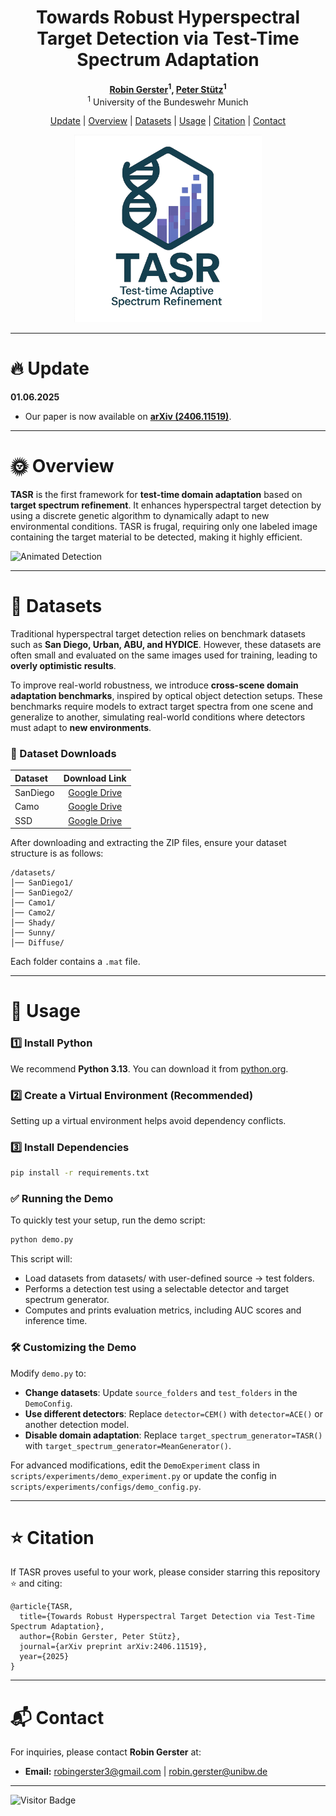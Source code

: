 <div align="center">

# Towards Robust Hyperspectral Target Detection via Test-Time Spectrum Adaptation

**[Robin Gerster](https://github.com/RobinGerster7)<sup>1</sup>, [Peter Stütz](https://www.researchgate.net/profile/Peter-Stuetz)<sup>1</sup>**  
<sup>1</sup> University of the Bundeswehr Munich


</div>

<p align="center">
  <a href="#-update">Update</a> |
  <a href="#-overview">Overview</a> |
  <a href="#-datasets">Datasets</a> |
  <a href="#-usage">Usage</a> |
  <a href="#-citation">Citation</a> |
  <a href="#-contact">Contact</a>
</p>

<p align="center">
  <img src="assets/tasr_logo.png" alt="TASR Logo" width="300"/>
</p>

---

# 🔥 Update

**01.06.2025**  
- Our paper is now available on **[arXiv (2406.11519)](https://arxiv.org/abs/2406.11519)**.

---

# 🌞 Overview

**TASR** is the first framework for **test-time domain adaptation** based on **target spectrum refinement**. It enhances hyperspectral target detection by using a discrete genetic algorithm to dynamically adapt to new environmental conditions. TASR is frugal, requiring only one labeled image containing the target material to be detected, making it highly efficient.


![Animated Detection](assets/Camo_1_to_2.apng)


---

# 📖 Datasets

Traditional hyperspectral target detection relies on benchmark datasets such as **San Diego, Urban, ABU, and HYDICE**. However, these datasets are often small and evaluated on the same images used for training, leading to **overly optimistic results**.

To improve real-world robustness, we introduce **cross-scene domain adaptation benchmarks**, inspired by optical object detection setups. These benchmarks require models to extract target spectra from one scene and generalize to another, simulating real-world conditions where detectors must adapt to **new environments**.

### 📂 Dataset Downloads

| Dataset  |  Download Link   |
|:---------|:----------------:|
| SanDiego | [Google Drive](https://drive.google.com/file/d/1lWOUSpMoIRrMngmIGETXglSYEZWljSXa/view?usp=sharing) |
| Camo     | [Google Drive](https://drive.google.com/file/d/1hjpwV5U3K-E2DhaOBfgm-G82D8xC5Ias/view?usp=sharing) |
| SSD      | [Google Drive](https://drive.google.com/file/d/1VNVdxnlplbOrxArx6W35nDe-yj-ibPyJ/view?usp=sharing) |

After downloading and extracting the ZIP files, ensure your dataset structure is as follows:

```
/datasets/
│── SanDiego1/
│── SanDiego2/
│── Camo1/
│── Camo2/
│── Shady/
│── Sunny/
│── Diffuse/

```

Each folder contains a `.mat` file.

---

# 🚀 Usage

### 1️⃣ Install Python 
We recommend **Python 3.13**. You can download it from [python.org](https://www.python.org/downloads/release/python-3100/).

### 2️⃣ Create a Virtual Environment (Recommended)
Setting up a virtual environment helps avoid dependency conflicts.

### 3️⃣ Install Dependencies

```bash
pip install -r requirements.txt
```

### ✅ Running the Demo

To quickly test your setup, run the demo script:

```bash
python demo.py
```

This script will:
- Load datasets from datasets/ with user-defined source &rarr; test folders.
- Performs a detection test using a selectable detector and target spectrum generator.
- Computes and prints evaluation metrics, including AUC scores and inference time.

### 🛠 Customizing the Demo

Modify `demo.py` to:
- **Change datasets**: Update `source_folders` and `test_folders` in the `DemoConfig`.
- **Use different detectors**: Replace `detector=CEM()` with `detector=ACE()` or another detection model.
- **Disable domain adaptation**: Replace `target_spectrum_generator=TASR()` with `target_spectrum_generator=MeanGenerator()`.

For advanced modifications, edit the `DemoExperiment` class in `scripts/experiments/demo_experiment.py` or update the config in `scripts/experiments/configs/demo_config.py`.

---

# ⭐ Citation

If TASR proves useful to your work, please consider starring this repository ⭐ and citing:

```
@article{TASR,
  title={Towards Robust Hyperspectral Target Detection via Test-Time Spectrum Adaptation},
  author={Robin Gerster, Peter Stütz},
  journal={arXiv preprint arXiv:2406.11519},
  year={2025}
}
```

---

# 📬 Contact

For inquiries, please contact **Robin Gerster** at:
- **Email:** [robingerster3@gmail.com](mailto:robingerster3@gmail.com) | [robin.gerster@unibw.de](mailto:robin.gerster@unibw.de)

---

![Visitor Badge](https://visitor-badge.laobi.icu/badge?page_id=RobinGerster7.TASR)
